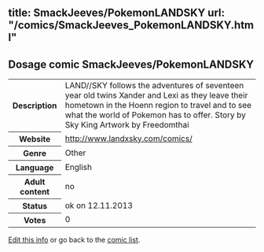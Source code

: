 title: SmackJeeves/PokemonLANDSKY
url: "/comics/SmackJeeves_PokemonLANDSKY.html"
---
Dosage comic SmackJeeves/PokemonLANDSKY
-----------------------------------------

<p id="msg"></p>
<script type="text/javascript">
if (window.location.search === '?edit_info_mail=sent_ok') {
  var elem = document.getElementById("msg");
  elem.innerHTML = 'Edited information sucessfully sent for review, which is usually done daily. Thanks!';
  elem.className = 'ok';
}
</script>
<table class="comicinfo">
<tr>
<th>Description</th><td>LAND//SKY follows the adventures of seventeen year old twins Xander and Lexi as they leave their hometown in the Hoenn region to travel and to see what the world of Pokemon has to offer. Story by Sky King Artwork by Freedomthai</td>
</tr>
<tr>
<th>Website</th><td><a href="http://www.landxsky.com/comics/">http://www.landxsky.com/comics/</a></td>
</tr>
<tr>
<th>Genre</th><td>Other</td>
</tr>
<tr>
<th>Language</th><td>English</td>
</tr>
<tr>
<th>Adult content</th><td>no</td>
</tr>
<tr>
<th>Status</th><td>ok on 12.11.2013</td>
</tr>
<tr>
<th>Votes</th><td>0</td>
</tr>
</table>

[Edit this info](SmackJeeves_PokemonLANDSKY_edit.html) or go back to the [comic list](../comic-index.html).
